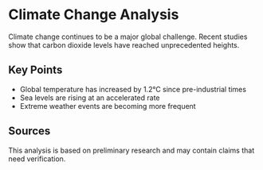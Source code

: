 # Climate Change Analysis

Climate change continues to be a major global challenge. Recent studies show that carbon dioxide levels have reached unprecedented heights.

## Key Points

- Global temperature has increased by 1.2°C since pre-industrial times
- Sea levels are rising at an accelerated rate
- Extreme weather events are becoming more frequent

## Sources

This analysis is based on preliminary research and may contain claims that need verification.